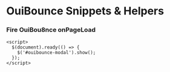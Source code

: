 # OuiBounce Snippets & Helpers

### Fire OuiBou8nce onPageLoad

```
<script>
  $(document).ready(() => {
    $('#ouibounce-modal').show();
  });
</script>
```
